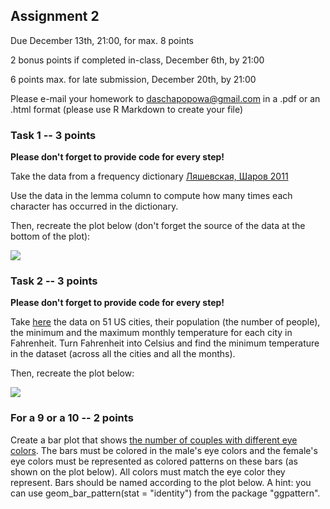 ## Assignment 2

Due December 13th, 21:00, for max. 8 points

2 bonus points if completed in-class, December 6th, by 21:00

6 points max. for late submission, December 20th, by 21:00

Please e-mail your homework to daschapopowa@gmail.com in a .pdf or an .html format (please use R Markdown to create your file)


### Task 1 -- 3 points

**Please don't forget to provide code for every step!**

Take the data from a frequency dictionary [Ляшевская, Шаров 2011](https://raw.githubusercontent.com/agricolamz/DS_for_DH/master/data/freq_dict_2011.csv)

Use the data in the lemma column to compute how many times each character has occurred in the dictionary.

Then, recreate the plot below (don't forget the source of the data at the bottom of the plot):

![](https://github.com/dashapopova/Intro-to-R/blob/main/HWs/HW3/dictionary.png)

### Task 2 -- 3 points

**Please don't forget to provide code for every step!**

Take [here](https://raw.githubusercontent.com/agricolamz/DS_for_DH/master/data/us_city_average_temperature.csv) the data on 51 US cities, their population (the number of people),  the minimum and the maximum monthly temperature for each city in Fahrenheit. Turn Fahrenheit into Celsius and find the minimum temperature in the dataset (across all the cities and all the months).

Then, recreate the plot below:

![](https://github.com/dashapopova/Intro-to-R/blob/main/HWs/HW3/temperature.png)

### For a 9 or a 10 -- 2 points

Create a bar plot that shows [the number of couples with different eye colors](https://raw.githubusercontent.com/Whereamiactually/R/main/Couple%20Eye%20Colors.csv). The bars must be colored in the male's eye colors and the female's eye colors must be represented as colored patterns on these bars (as shown on the plot below). All colors must match the eye color they represent. Bars should be named according to the plot below. A hint: you can use geom_bar_pattern(stat = "identity") from the package "ggpattern".
